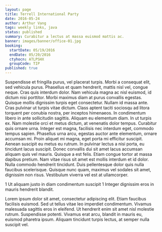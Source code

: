 ```yaml
---
layout: page
title: Terrell International Party
date: 2016-05-24
author: Arthur Vang
tags: weekly links, java
status: published
summary: Curabitur a lectus at massa euismod mattis ac.
banner: images/banner/office-01.jpg
booking:
  startDate: 05/19/2016
  endDate: 05/20/2016
  ctyhocn: ATLPSHX
  groupCode: TIP
published: true
---
```

Suspendisse et fringilla purus, vel placerat turpis. Morbi a consequat elit, sed vehicula purus. Phasellus et quam hendrerit, mattis nisl vel, congue neque. Cras quis interdum dolor. Nam vehicula magna ac nisl euismod, id dictum nisi porttitor. Morbi maximus diam at purus convallis egestas. Quisque mollis dignissim turpis eget consectetur. Nullam id massa ante. Cras pulvinar ut turpis vitae dictum. Class aptent taciti sociosqu ad litora torquent per conubia nostra, per inceptos himenaeos. In condimentum libero in ante sollicitudin sagittis. Aliquam eu elementum diam. In ut turpis ex. Nam molestie orci et metus dictum, at venenatis dolor tempus. Curabitur quis ornare urna.
Integer est magna, facilisis nec interdum eget, commodo tempus sapien. Phasellus urna arcu, egestas auctor ante elementum, ornare accumsan mi. Proin aliquet mi magna, eget porta mi efficitur suscipit. Aenean suscipit eu metus eu rutrum. In pulvinar lectus a nisi porta, eu tincidunt lacus suscipit. Donec convallis dui sit amet lacus accumsan aliquam quis vel mauris. Quisque a est felis. Etiam congue tortor at massa dapibus pretium. Nam vitae risus sit amet est mollis interdum et id dolor. Nulla commodo hendrerit tincidunt. Duis pellentesque dolor quis nulla faucibus scelerisque. Quisque nunc quam, maximus vel sodales sit amet, dignissim non risus. Vestibulum viverra vel est at ullamcorper.

1 Ut aliquam justo in diam condimentum suscipit
1 Integer dignissim eros in mauris hendrerit blandit.

Lorem ipsum dolor sit amet, consectetur adipiscing elit. Etiam faucibus facilisis euismod. Sed ut tellus vitae leo imperdiet condimentum. Vivamus malesuada sagittis eros in eleifend. Ut hendrerit enim sit amet nisl molestie rutrum. Suspendisse potenti. Vivamus erat arcu, blandit in mauris eu, euismod pharetra ipsum. Aliquam tincidunt turpis lectus, at semper nulla suscipit vel.
